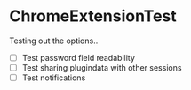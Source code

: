 # ChromeExtensionTest
Testing out the options..


- [ ] Test password field readability
- [ ] Test sharing plugindata with other sessions
- [ ] Test notifications
